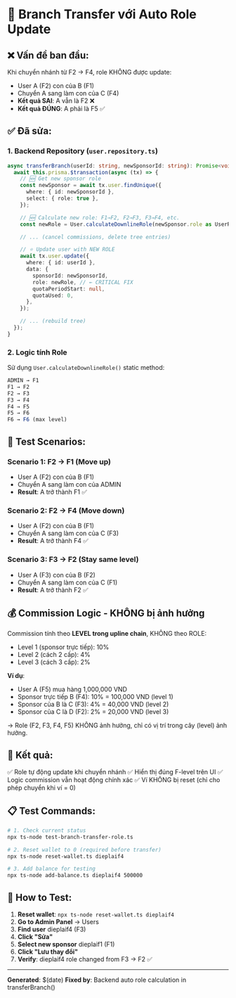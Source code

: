 # 🔧 Branch Transfer với Auto Role Update

## ❌ Vấn đề ban đầu:

Khi chuyển nhánh từ F2 → F4, role KHÔNG được update:
- User A (F2) con của B (F1)
- Chuyển A sang làm con của C (F4)
- **Kết quả SAI**: A vẫn là F2 ❌
- **Kết quả ĐÚNG**: A phải là F5 ✅

## ✅ Đã sửa:

### 1. Backend Repository (`user.repository.ts`)

```typescript
async transferBranch(userId: string, newSponsorId: string): Promise<void> {
  await this.prisma.$transaction(async (tx) => {
    // 🆕 Get new sponsor role
    const newSponsor = await tx.user.findUnique({
      where: { id: newSponsorId },
      select: { role: true },
    });

    // 🆕 Calculate new role: F1→F2, F2→F3, F3→F4, etc.
    const newRole = User.calculateDownlineRole(newSponsor.role as UserRole);

    // ... (cancel commissions, delete tree entries)

    // ⭐ Update user with NEW ROLE
    await tx.user.update({
      where: { id: userId },
      data: {
        sponsorId: newSponsorId,
        role: newRole, // ← CRITICAL FIX
        quotaPeriodStart: null,
        quotaUsed: 0,
      },
    });

    // ... (rebuild tree)
  });
}
```

### 2. Logic tính Role

Sử dụng `User.calculateDownlineRole()` static method:

```typescript
ADMIN → F1
F1 → F2
F2 → F3
F3 → F4
F4 → F5
F5 → F6
F6 → F6 (max level)
```

## 🧪 Test Scenarios:

### Scenario 1: F2 → F1 (Move up)
- User A (F2) con của B (F1)
- Chuyển A sang làm con của ADMIN
- **Result**: A trở thành F1 ✅

### Scenario 2: F2 → F4 (Move down)
- User A (F2) con của B (F1)
- Chuyển A sang làm con của C (F3)
- **Result**: A trở thành F4 ✅

### Scenario 3: F3 → F2 (Stay same level)
- User A (F3) con của B (F2)
- Chuyển A sang làm con của C (F1)
- **Result**: A trở thành F2 ✅

## 💰 Commission Logic - KHÔNG bị ảnh hưởng

Commission tính theo **LEVEL trong upline chain**, KHÔNG theo ROLE:
- Level 1 (sponsor trực tiếp): 10%
- Level 2 (cách 2 cấp): 4%
- Level 3 (cách 3 cấp): 2%

**Ví dụ**:
- User A (F5) mua hàng 1,000,000 VND
- Sponsor trực tiếp B (F4): 10% = 100,000 VND (level 1)
- Sponsor của B là C (F3): 4% = 40,000 VND (level 2)
- Sponsor của C là D (F2): 2% = 20,000 VND (level 3)

→ Role (F2, F3, F4, F5) KHÔNG ảnh hưởng, chỉ có vị trí trong cây (level) ảnh hưởng.

## 🎯 Kết quả:

✅ Role tự động update khi chuyển nhánh
✅ Hiển thị đúng F-level trên UI
✅ Logic commission vẫn hoạt động chính xác
✅ Ví KHÔNG bị reset (chỉ cho phép chuyển khi ví = 0)

## 📋 Test Commands:

```bash
# 1. Check current status
npx ts-node test-branch-transfer-role.ts

# 2. Reset wallet to 0 (required before transfer)
npx ts-node reset-wallet.ts dieplaif4

# 3. Add balance for testing
npx ts-node add-balance.ts dieplaif4 500000
```

## 🚀 How to Test:

1. **Reset wallet**: `npx ts-node reset-wallet.ts dieplaif4`
2. **Go to Admin Panel** → Users
3. **Find user** dieplaif4 (F3)
4. **Click "Sửa"**
5. **Select new sponsor** dieplaif1 (F1)
6. **Click "Lưu thay đổi"**
7. **Verify**: dieplaif4 role changed from F3 → F2 ✅

---

**Generated**: $(date)
**Fixed by**: Backend auto role calculation in transferBranch()
